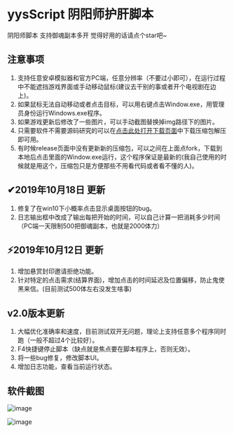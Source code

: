 # yysScript 阴阳师护肝脚本

阴阳师脚本 支持御魂副本多开 觉得好用的话请点个star吧~

## 注意事项

1. 支持任意安卓模拟器和官方PC端，任意分辨率（不要过小即可），在运行过程中不能遮挡游戏界面或手动移动鼠标(建议去干别的事或者开个电视剧在边上)。
2. 如果鼠标无法自动移动或者点击目标，可以用右键点击Window.exe，用管理员身份运行Windows.exe程序。
3. 如果游戏更新后修改了一些图片，可以手动截图替换掉img路径下的图片。
4. 只需要软件不需要源码研究的可以在[点击此处打开下载页面](https://github.com/li-zheng-hao/yysScript/releases)中下载压缩包解压即可用。
5. 有时候release页面中没有更新新的压缩包，可以之间在上面点fork，下载到本地后点击里面的Window.exe运行，这个程序保证是最新的(我自己使用的时候就是用这个，压缩包只是方便那些不用看代码或者看不懂的人)。

## ✔2019年10月18日 更新

1. 修复了在win10下小概率点击显示桌面按钮的bug。
2. 日志输出框中改成了输出每把开始的时间，可以自己计算一把消耗多少时间（PC端一天限制500把御魂副本，也就是2000体力）

## ⚡2019年10月12日 更新

1. 增加悬赏封印邀请拒绝功能。
2. 针对特定的点击需求(结算界面)，增加点击的时间延迟及位置偏移，防止鬼使黑来信。(目前测试500体左右没发生啥事)

## v2.0版本更新

1. 大幅优化准确率和速度，目前测试双开无问题，理论上支持任意多个程序同时跑（一般不超过4个比较好）。
2. F4快捷键停止脚本（缺点就是焦点要在脚本程序上，否则无效）。
3. 将一些bug修复，修改脚本UI。
4. 增加日志功能，查看当前运行状态。

## 软件截图

![image](https://github.com/li-zheng-hao/yysscript/raw/master/Doc/screenshot.jpg)

![image](https://github.com/li-zheng-hao/yysscript/raw/master/Doc/screenshot2.png)</br>
